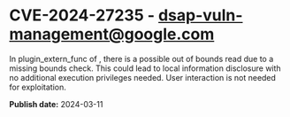 # CVE-2024-27235 - dsap-vuln-management@google.com

In plugin_extern_func of , there is a possible out of bounds read due to a missing bounds check. This could lead to local information disclosure with no additional execution privileges needed. User interaction is not needed for exploitation.

**Publish date:** 2024-03-11
